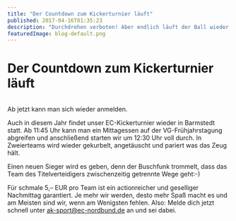 ```yaml
---
title: "Der Countdown zum Kickerturnier läuft"
published: 2017-04-16T01:35:23
description: "Durchdrehen verboten! Aber endlich läuft der Ball wieder. Am 30.04. kommt es zur Neuauflage des inzwischen legendären Kickerturniers des EC-Nordbundes.\n\n#wirsindderNordbund #meinEC #ak-sport"
featuredImage: blog-default.png
---
```


# Der Countdown zum Kickerturnier läuft

<img loading="lazy" src="old/WhatsApp-Image-2017-04-15-at-15.20.15.jpeg" alt>

Ab jetzt kann man sich wieder anmelden.

Auch in diesem Jahr findet unser EC-Kickerturnier wieder in Barmstedt statt. Ab 11:45 Uhr kann man ein Mittagessen auf der VG-Frühjahrstagung abgreifen und anschließend starten wir um 12:30 Uhr voll durch. In Zweierteams wird wieder gekurbelt, angetäuscht und pariert was das Zeug hält.

Einen neuen Sieger wird es geben, denn der Buschfunk trommelt, dass das Team des Titelverteidigers zwischenzeitig getrennte Wege geht:-)

Für schmale 5,&#8211; EUR pro Team ist ein actionreicher und geselliger Nachmittag garantiert. Je mehr wir werden, desto mehr Spaß macht es und am Meisten sind wir, wenn am Wenigsten fehlen. Also: Melde dich jetzt schnell unter ak-sport@ec-nordbund.de an und sei dabei.